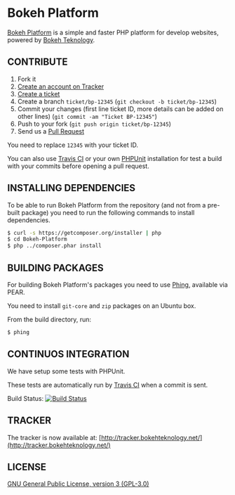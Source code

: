 Bokeh Platform
==============

[Bokeh Platform](http://www.bokehteknology.net/index.php/projects/bokeh_platform) is a simple and faster PHP platform for develop websites, powered by [Bokeh Teknology](http://www.bokehteknology.net/).


CONTRIBUTE
----------

1. Fork it
2. [Create an account on Tracker](http://tracker.bokehteknology.net/)
2. [Create a ticket](http://tracker.bokehteknology.net/bokehplatform/issues/new)
3. Create a branch `ticket/bp-12345` (`git checkout -b ticket/bp-12345`)
4. Commit your changes (first line ticket ID, more details can be added on other lines) (`git commit -am "Ticket BP-12345"`)
5. Push to your fork (`git push origin ticket/bp-12345`)
6. Send us a [Pull Request](https://github.com/bokehteknology/Bokeh-Platform/pulls)

You need to replace `12345` with your ticket ID.

You can also use [Travis CI](http://travis-ci.org/) or your own [PHPUnit](http://www.phpunit.de/manual/current/en/index.html) installation for test a build with your commits before opening a pull request.


INSTALLING DEPENDENCIES
-----------------------

To be able to run Bokeh Platform from the repository (and not from a pre-built package) you need to run the following commands to install dependencies.

``` bash
$ curl -s https://getcomposer.org/installer | php
$ cd Bokeh-Platform
$ php ../composer.phar install
```


BUILDING PACKAGES
-----------------

For building Bokeh Platform's packages you need to use [Phing](http://www.phing.info/trac/), available via PEAR.

You need to install `git-core` and `zip` packages on an Ubuntu box.

From the build directory, run:

``` bash
$ phing
```


CONTINUOS INTEGRATION
---------------------

We have setup some tests with PHPUnit.

These tests are automatically run by [Travis CI](http://travis-ci.org/) when a commit is sent.

Build Status: [![Build Status](https://secure.travis-ci.org/bokehteknology/Bokeh-Platform.png?branch=master)](http://travis-ci.org/bokehteknology/Bokeh-Platform)


TRACKER
-------

The tracker is now available at: [http://tracker.bokehteknology.net/](http://tracker.bokehteknology.net/)


LICENSE
-------

[GNU General Public License, version 3 (GPL-3.0)](http://opensource.org/licenses/GPL-3.0)